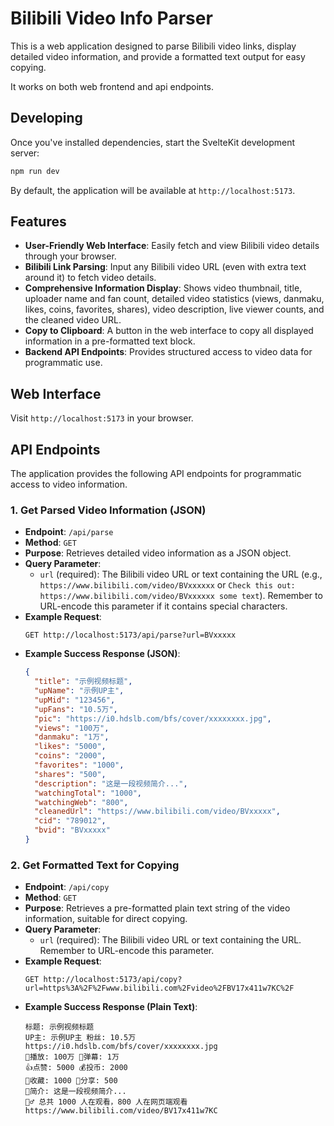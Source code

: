# Bilibili Video Info Parser

This is a web application designed to parse Bilibili video links, display detailed video information, and provide a formatted text output for easy copying.

It works on both web frontend and api endpoints.

## Developing

Once you've installed dependencies, start the SvelteKit development server:

```bash
npm run dev
```

By default, the application will be available at `http://localhost:5173`.

## Features

*   **User-Friendly Web Interface**: Easily fetch and view Bilibili video details through your browser.
*   **Bilibili Link Parsing**: Input any Bilibili video URL (even with extra text around it) to fetch video details.
*   **Comprehensive Information Display**: Shows video thumbnail, title, uploader name and fan count, detailed video statistics (views, danmaku, likes, coins, favorites, shares), video description, live viewer counts, and the cleaned video URL.
*   **Copy to Clipboard**: A button in the web interface to copy all displayed information in a pre-formatted text block.
*   **Backend API Endpoints**: Provides structured access to video data for programmatic use.

## Web Interface

Visit `http://localhost:5173` in your browser.

## API Endpoints

The application provides the following API endpoints for programmatic access to video information.

### 1. Get Parsed Video Information (JSON)

*   **Endpoint**: `/api/parse`
*   **Method**: `GET`
*   **Purpose**: Retrieves detailed video information as a JSON object.
*   **Query Parameter**:
    *   `url` (required): The Bilibili video URL or text containing the URL (e.g., `https://www.bilibili.com/video/BVxxxxxx` or `Check this out: https://www.bilibili.com/video/BVxxxxxx some text`). Remember to URL-encode this parameter if it contains special characters.
*   **Example Request**:
    ```
    GET http://localhost:5173/api/parse?url=BVxxxxx
    ```
*   **Example Success Response (JSON)**:
    ```json
    {
      "title": "示例视频标题",
      "upName": "示例UP主",
      "upMid": "123456",
      "upFans": "10.5万",
      "pic": "https://i0.hdslb.com/bfs/cover/xxxxxxxx.jpg",
      "views": "100万",
      "danmaku": "1万",
      "likes": "5000",
      "coins": "2000",
      "favorites": "1000",
      "shares": "500",
      "description": "这是一段视频简介...",
      "watchingTotal": "1000",
      "watchingWeb": "800",
      "cleanedUrl": "https://www.bilibili.com/video/BVxxxxx",
      "cid": "789012",
      "bvid": "BVxxxxx"
    }
    ```

### 2. Get Formatted Text for Copying

*   **Endpoint**: `/api/copy`
*   **Method**: `GET`
*   **Purpose**: Retrieves a pre-formatted plain text string of the video information, suitable for direct copying.
*   **Query Parameter**:
    *   `url` (required): The Bilibili video URL or text containing the URL. Remember to URL-encode this parameter.
*   **Example Request**:
    ```
    GET http://localhost:5173/api/copy?url=https%3A%2F%2Fwww.bilibili.com%2Fvideo%2FBV17x411w7KC%2F
    ```
*   **Example Success Response (Plain Text)**:
    ```text
    标题: 示例视频标题
    UP主: 示例UP主 粉丝: 10.5万
    https://i0.hdslb.com/bfs/cover/xxxxxxxx.jpg
    👀播放: 100万 💬弹幕: 1万
    👍点赞: 5000 💰投币: 2000
    📁收藏: 1000 🔗分享: 500
    📝简介: 这是一段视频简介...
    🏄‍♂️ 总共 1000 人在观看，800 人在网页端观看
    https://www.bilibili.com/video/BV17x411w7KC
    ```
